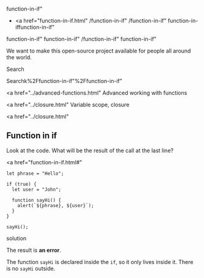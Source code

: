 function-in-if"

-   <a href="function-in-if.html"
    /function-in-if"
    /function-in-if"
    function-in-iffunction-in-if"

<!-- -->

function-in-if"
function-in-if"
/function-in-if"
function-in-if"

We want to make this open-source project available for people all around the world.

Search

Searchk%2Ffunction-in-if"%2Ffunction-in-if" </a>

<a href="../advanced-functions.html" Advanced working with functions</span></a>

<a href="../closure.html" Variable scope, closure</span></a>

<a href="../closure.html"

## Function in if

Look at the code. What will be the result of the call at the last line?

<a href="function-in-if.html#"
<a href="function-in-if.html#" class="toolbar__button toolbar__button_edit" title="open in sandbox"></a>

    let phrase = "Hello";

    if (true) {
      let user = "John";

      function sayHi() {
        alert(`${phrase}, ${user}`);
      }
    }

    sayHi();

solution

The result is **an error**.

The function `sayHi` is declared inside the `if`, so it only lives inside it. There is no `sayHi` outside.
